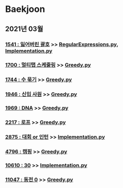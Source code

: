 # Baekjoon

## 2021년 03월

### [1541 : 잃어버린 괄호](https://www.acmicpc.net/problem/1541) >> [RegularExpressions.py](JY_B1541.py), [Implementation.py](JY_B1541_2.py)

### [1700 : 멀티탭 스케줄링](https://www.acmicpc.net/problem/1700) >> [Greedy.py](JY_B1700.py)

### [1744 : 수 묶기](https://www.acmicpc.net/problem/1744) >> [Greedy.py](JY_B1744.py)

### [1946 : 신입 사원](https://www.acmicpc.net/problem/1946) >> [Greedy.py](JY_B1946.py)

### [1969 : DNA](https://www.acmicpc.net/problem/1969) >> [Greedy.py](JY_B1969.py)

### [2217 : 로프](https://www.acmicpc.net/problem/2217) >> [Greedy.py](JY_B2217.py)

### [2875 : 대회 or 인턴](https://www.acmicpc.net/problem/2875) >> [Implementation.py](JY_B2875.py)

### [4796 : 캠핑](https://www.acmicpc.net/problem/4796) >> [Greedy.py](JY_B4796.py)

### [10610 : 30](https://www.acmicpc.net/problem/10610) >> [Implementation.py](JY_B10610.py)

### [11047 : 동전 0](https://www.acmicpc.net/problem/11047) >> [Greedy.py](JY_B11047.py)
